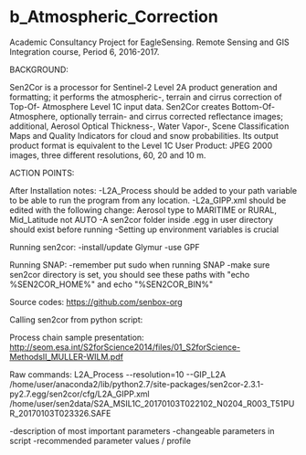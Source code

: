 # b_Atmospheric_Correction
Academic Consultancy Project for EagleSensing. Remote Sensing and GIS Integration course, Period 6, 2016-2017.

BACKGROUND:

Sen2Cor is a processor for Sentinel-2 Level 2A product generation and formatting; it performs the atmospheric-, terrain and cirrus correction of Top-Of- Atmosphere Level 1C input data. Sen2Cor creates Bottom-Of-Atmosphere, optionally terrain- and cirrus corrected reflectance images; additional, Aerosol Optical Thickness-, Water Vapor-, Scene Classification Maps and Quality Indicators for cloud and snow probabilities. Its output product format is equivalent to the Level 1C User Product: JPEG 2000 images, three different resolutions, 60, 20 and 10 m.

ACTION POINTS:
 
After Installation notes:
    -L2A_Process should be added to your path variable to be able to run the program from any location.
    -L2a_GIPP.xml should be edited with the following change:
          Aerosol type to MARITIME or RURAL, Mid_Latitude not AUTO
    -A sen2cor folder inside .egg in user directory should exist before running
    -Setting up environment variables is crucial
    
    
 Running sen2cor:
    -install/update Glymur
    -use GPF
     
  
 
 Running SNAP:
    -remember put sudo when running SNAP
    -make sure sen2cor directory is set, you should see these paths with "echo %SEN2COR_HOME%" and echo "%SEN2COR_BIN%"
 

Source codes:
 https://github.com/senbox-org 
 
 
Calling sen2cor from python script:

 
 
 
 
 Process chain sample presentation:
    http://seom.esa.int/S2forScience2014/files/01_S2forScience-MethodsII_MULLER-WILM.pdf
 
 
 Raw commands: 
  L2A_Process --resolution=10 --GIP_L2A /home/user/anaconda2/lib/python2.7/site-packages/sen2cor-2.3.1-py2.7.egg/sen2cor/cfg/L2A_GIPP.xml /home/user/sen2data/S2A_MSIL1C_20170103T022102_N0204_R003_T51PUR_20170103T023326.SAFE



-description of most important parameters 
-changeable parameters in script
-recommended parameter values / profile

